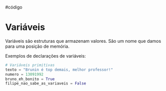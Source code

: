 #código 
# Variáveis

Variáveis são estruturas que armazenam valores. São um nome que damos para uma posição de memória.

Exemplos de declarações de variáveis:

```python
# Variáveis primitivas
texto = "Brunin é top demais, melhor professor!"
numero = 13091992
bruno_eh_bonito = True
filipe_nao_sabe_as_variaveis = False
```